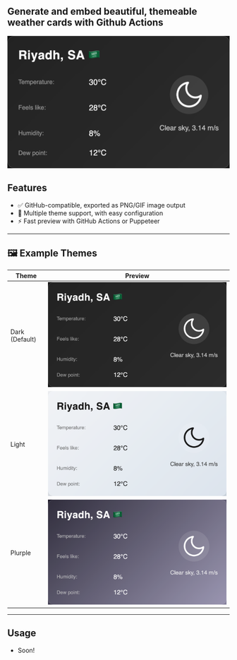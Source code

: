 ## Generate and embed beautiful, themeable weather cards with Github Actions

<p align="center">
  <img src="https://raw.githubusercontent.com/Shiawaseu/readme-weather-card/main/public/cards/weather-dark.png" alt="Weather Card" width="510" height="300"/>
</p>

## Features

- ✅ GitHub-compatible, exported as PNG/GIF image output
- 🎨 Multiple theme support, with easy configuration
- ⚡ Fast preview with GitHub Actions or Puppeteer

---

## 🖼️ Example Themes

| Theme | Preview |
|-------|---------|
| Dark (Default) | ![](https://raw.githubusercontent.com/Shiawaseu/readme-weather-card/main/public/cards/weather-dark.png) |
| Light    | ![](https://raw.githubusercontent.com/Shiawaseu/readme-weather-card/main/public/cards/weather-light.png) |
| Plurple   | ![](https://raw.githubusercontent.com/Shiawaseu/readme-weather-card/main/public/cards/weather-plurple.png) |

---

## Usage

- Soon!
